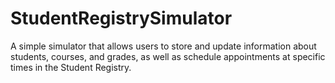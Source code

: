 # StudentRegistrySimulator
A simple simulator that allows users to store and update information about students, courses, and grades, as well as schedule appointments at specific times in the Student Registry. 
